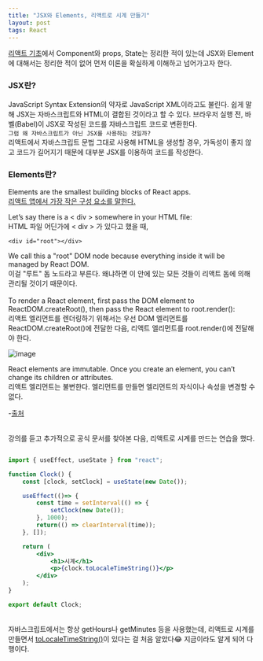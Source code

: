 ```yaml
---
title: "JSX와 Elements, 리액트로 시계 만들기"
layout: post
tags: React
---
```


<a href="https://feb-dain.github.io/basic-react/">리액트 기초</a>에서 Component와 props, State는 정리한 적이 있는데
JSX와 Element에 대해서는 정리한 적이 없어 먼저 이론을 확실하게 이해하고 넘어가고자 한다.

### JSX란? 
JavaScript Syntax Extension의 약자로 JavaScript XML이라고도 불린다.
쉽게 말해 JSX는 자바스크립트와 HTML이 결합된 것이라고 할 수 있다. 
브라우저 실행 전, 바벨(Babel)이 JSX로 작성된 코드를 자바스크립트 코드로 변환한다.<br>
`그럼 왜 자바스크립트가 아닌 JSX를 사용하는 것일까?`<br>
리액트에서 자바스크립트 문법 그대로 사용해 HTML을 생성할 경우, 가독성이 좋지 않고 코드가 길어지기 때문에
대부분 JSX를 이용하여 코드를 작성한다.











### Elements란?
Elements are the smallest building blocks of React apps.<br>
<u>리액트 앱에서 가장 작은 구성 요소를 말한다.</u>


Let’s say there is a < div > somewhere in your HTML file:<br>
HTML 파일 어딘가에 < div > 가 있다고 했을 때, <br>

```JSX
<div id="root"></div>
```
  
We call this a "root" DOM node because everything inside it will be managed by React DOM.<br>
이걸 "루트" 돔 노드라고 부른다. 왜냐하면 이 안에 있는 모든 것들이 리액트 돔에 의해 관리될 것이기 때문이다.<br>
<br>
To render a React element, first pass the DOM element to ReactDOM.createRoot(), then pass the React element to root.render():<br>
리액트 엘리먼트를 렌더링하기 위해서는 우선 DOM 엘리먼트를 ReactDOM.createRoot()에 전달한 다음, 리액트 엘리먼트를 root.render()에 전달해야 한다.  

![image](https://user-images.githubusercontent.com/108778921/194708186-15ea11c0-2b64-4486-97e8-7540e47f337c.png)

React elements are immutable. Once you create an element, you can’t change its children or attributes.<br>
리액트 엘리먼트는 불변한다. 엘리먼트를 만들면 엘리먼트의 자식이나 속성을 변경할 수 없다.<br>

-<a href="https://reactjs.org/docs/rendering-elements.html">출처</a><br>

<br>
강의를 듣고 추가적으로 공식 문서를 찾아본 다음, 리액트로 시계를 만드는 연습을 했다.

```jsx

import { useEffect, useState } from "react";

function Clock() {
    const [clock, setClock] = useState(new Date());

    useEffect(()=> {
        const time = setInterval(() => {
            setClock(new Date());
        }, 1000);
        return(() => clearInterval(time));
    }, []);

    return (
        <div>
            <h1>시계</h1>
            <p>{clock.toLocaleTimeString()}</p>
        </div>
    );
}

export default Clock;

```

<br>
자바스크립트에서는 항상 getHours나 getMinutes 등을 사용했는데, 리액트로 시계를 만들면서
<a href="https://developer.mozilla.org/en-US/docs/Web/JavaScript/Reference/Global_Objects/Date/toLocaleTimeString">toLocaleTimeString()</a>이
있다는 걸 처음 알았다😂 지금이라도 알게 되어 다행이다.<br>

<br>
